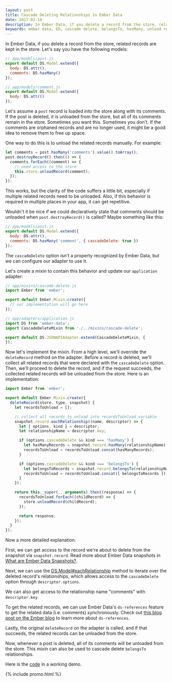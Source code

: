 ```yaml
---
layout: post
title: Cascade Deleting Relationships in Ember Data
date: 2017-02-10
description: In Ember Data, if you delete a record from the store, related records are kept in the store. How do you cascade delete related records? Find out in this post.
keywords: ember data, ED, cascade delete, belongsTo, hasMany, unload relationships, eachRelationship, relationship options, snapshot
---
```


In Ember Data, if you delete a record from the store, related records are kept in the store. Let's say you have the following models:

```js
// app/models/post.js
export default DS.Model.extend({
  body: DS.attr(),
  comments: DS.hasMany()
});
```

```js
// app/models/comment.js
export default DS.Model.extend({
  body: DS.attr()
});
```

Let's assume a `post` record is loaded into the store along with its comments. If the post is deleted, it is unloaded from the store, but all of its comments remain in the store. Sometimes you want this. Sometimes you don't. If the comments are orphaned records and are no longer used, it might be a good idea to remove them to free up space.

One way to do this is to unload the related records manually. For example:

```js
let comments = post.hasMany('comments').value().toArray();
post.destroyRecord().then(() => {
  comments.forEach((comment) => {
    // need access to the store
    this.store.unloadRecord(comment);
  });
});
```

This works, but the clarity of the code suffers a little bit, especially if multiple related records need to be unloaded. Also, if this behavior is required in multiple places in your app, it can get repetitive.

Wouldn't it be nice if we could declaratively state that comments should be unloaded when `post.destroyRecord()` is called? Maybe something like this:

```js
// app/models/post.js
export default DS.Model.extend({
  body: DS.attr(),
  comments: DS.hasMany('comment', { cascadeDelete: true })
});
```

The `cascadeDelete` option isn't a property recognized by Ember Data, but we can configure our adapter to use it.

Let's create a mixin to contain this behavior and update our `application` adapter:

```js
// app/mixins/cascade-delete.js
import Ember from 'ember';

export default Ember.Mixin.create({
  // our implementation will go here
});
```

```js
// app/adapters/application.js
import DS from 'ember-data';
import CascadeDeleteMixin from './../mixins/cascade-delete';

export default DS.JSONAPIAdapter.extend(CascadeDeleteMixin, {
});
```

Now let's implement the mixin. From a high level, we'll override the `deleteRecord` method on the adapter. Before a record is deleted, we'll collect all related records that were declared with the `cascadeDelete` option. Then, we'll proceed to delete the record, and if the request succeeds, the collected related records will be unloaded from the store. Here is an implementation:

```js
import Ember from 'ember';

export default Ember.Mixin.create({
  deleteRecord(store, type, snapshot) {
    let recordsToUnload = [];

    // collect all records to unload into recordsToUnload variable
    snapshot.record.eachRelationship((name, descriptor) => {
      let { options, kind } = descriptor;
      let relationshipName = descriptor.key;

      if (options.cascadeDelete && kind === 'hasMany') {
        let hasManyRecords = snapshot.record.hasMany(relationshipName).value().toArray();
        recordsToUnload = recordsToUnload.concat(hasManyRecords);
      }

      if (options.cascadeDelete && kind === 'belongsTo') {
        let belongsToRecords = snapshot.record.belongsTo(relationshipName).value();
        recordsToUnload = recordsToUnload.concat([ belongsToRecords ]);
      }
    });

    return this._super(...arguments).then((response) => {
      recordsToUnload.forEach((childRecord) => {
        store.unloadRecord(childRecord);
      });

      return response;
    });
  }
});
```

Now a more detailed explanation.

First, we can get access to the record we're about to delete from the snapshot via `snapshot.record`. Read more about Ember Data snapshots in [What are Ember Data Snapshots?](/2016/02/27/what-are-ember-data-snapshots.html).

Next, we can use the [DS.Model#eachRelationship](http://emberjs.com/api/data/classes/DS.Model.html#method_eachRelationship) method to iterate over the deleted record's relationships, which allows access to the `cascadeDelete` option through `descriptor.options`.

We can also get access to the relationship name "comments" with `descriptor.key`.

To get the related records, we can use Ember Data's `ds-references` feature to get the related data (i.e. comments) synchronously. Check out [this blog post on the Ember blog](http://emberjs.com/blog/2016/05/03/ember-data-2-5-released.html#toc_code-ds-references-code) to learn more about `ds-references`.

Lastly, the original `deleteRecord` on the adapter is called, and if that succeeds, the related records can be unloaded from the store.

Now, whenever a post is deleted, all of its comments will be unloaded from the store. This mixin can also be used to cascade delete `belongsTo` relationships.

Here is the [code](https://github.com/skaterdav85/cascade-delete-relationships-in-ember-data) in a working demo.

{% include promo.html %}
